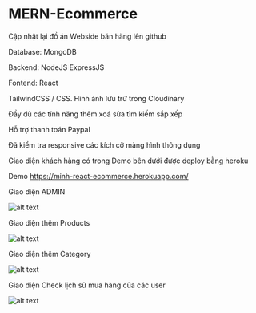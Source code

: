 # MERN-Ecommerce

Cập nhật lại đồ án Webside bán hàng lên github

Database: MongoDB

Backend: NodeJS ExpressJS

Fontend: React

TailwindCSS / CSS. Hình ảnh lưu trữ trong Cloudinary

Đầy đủ các tính năng thêm xoá sửa tìm kiếm sắp xếp

Hỗ trợ thanh toán Paypal

Đã kiểm tra responsive các kích cỡ màng hình thông dụng

Giao diện khách hàng có trong Demo bên dưới được deploy bằng heroku

Demo https://minh-react-ecommerce.herokuapp.com/

Giao diện ADMIN

![alt text](https://res.cloudinary.com/anh-minh/image/upload/v1627641420/Demo/1_owgwat.png)

Giao diện thêm Products

![alt text](https://res.cloudinary.com/anh-minh/image/upload/v1627641576/Demo/2_lrsrij.png)

Giao diện thêm Category

![alt text](https://res.cloudinary.com/anh-minh/image/upload/v1627641638/Demo/3_tbmmaw.png)

Giao diện Check lịch sử mua hàng của các user

![alt text](https://res.cloudinary.com/anh-minh/image/upload/v1627641774/Demo/4_wzwfnr.png)

